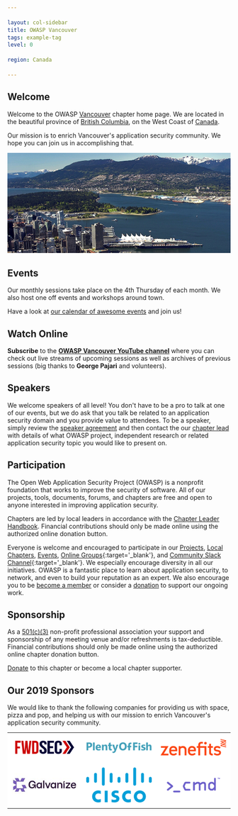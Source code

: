 ```yaml
---

layout: col-sidebar
title: OWASP Vancouver
tags: example-tag
level: 0

region: Canada

---
```


## Welcome
Welcome to the OWASP
[Vancouver](https://en.wikipedia.org/wiki/Vancouver) chapter home page.
We are located in the beautiful province of [British
Columbia](https://en.wikipedia.org/wiki/British_Columbia), on the West
Coast of [Canada](https://en.wikipedia.org/wiki/Canada).

Our mission is to enrich Vancouver's application security community. We
hope you can join us in accomplishing that.

![Vancouver, BC](assets/images/Vancouver1000x450.png)

## Events

Our monthly sessions take place on the 4th Thursday of each month. We
also host one off events and workshops around town.

Have a look at [our calendar of awesome
events](http://owaspvancouver.eventbrite.com/) and join us\!

## Watch Online

**Subscribe** to the **[OWASP Vancouver YouTube
channel](https://www.youtube.com/channel/UCSXBb_cPvieNm-MoLjjtbXw)**
where you can check out live streams of upcoming sessions as well as
archives of previous sessions (big thanks to **George Pajari** and
volunteers).

## Speakers

We welcome speakers of all level\! You don't have to be a pro to talk at
one of our events, but we do ask that you talk be related to an
application security domain and you provide value to attendees. To be a
speaker, simply review the [speaker
agreement](/www-policy/legal/speaker-agreement.html) and then contact the our
[chapter lead](mailto:farshad.abasi@owasp.org) with details of what
OWASP project, independent research or related application security
topic you would like to present on.

## Participation
The Open Web Application Security Project (OWASP) is a nonprofit foundation that works to improve the security of software. All of our projects, tools, documents, forums, and chapters are free and open to anyone interested in improving application security. 

Chapters are led by local leaders in accordance with the [Chapter Leader Handbook](/www-policy/rules-of-procedure/chapter-handbook). Financial contributions should only be made online using the authorized online donation button.

Everyone is welcome and encouraged to participate in our [Projects](/projects), [Local Chapters](/chapters), [Events](/events), [Online Groups](https://groups.google.com/a/owasp.com/){:target='_blank'}, and [Community Slack Channel](https://owasp.slack.com/){:target='_blank'}. We especially encourage diversity in all our initiatives. OWASP is a fantastic place to learn about application security, to network, and even to build your reputation as an expert. We also encourage you to be [become a member](/membership) or consider a [donation](/donate) to support our ongoing work.

## Sponsorship

As a [501(c)(3)](/about) non-profit professional
association your support and sponsorship of any meeting venue and/or
refreshments is tax-deductible. Financial contributions should only be
made online using the authorized online chapter donation button.

[Donate](/donate) to this chapter or become a local chapter supporter.

## Our 2019 Sponsors

We would like to thank the following companies for providing us with
space, pizza and pop, and helping us with our mission to enrich
Vancouver's application security community.

<style type="text/css">
    table.sponsors-table {
        border-collapse: collapse;
        border: none;
    }

    table.sponsors-table td, table.sponsors-table tr {
        padding: 10px;
        border: 0px;
        background-color: #ffffff;
    }
</style>

<table class="sponsors-table">
    <tr>
        <td> <a href="https://www.forwardsecurity.com/"> <img src="assets/images/FwdSec.png" alt="FWDSEC" title="FWDSEC"/> </a> </td>
        <td> <a href="https://www.pof.com/en/press/"> <img src="assets/images/PlentyOfFish.png" alt="Plenty of Fish" title="Plenty of Fish"/> </a> </td>
        <td> <a href="https://www.zenefits.com/"> <img src="assets/images/Zenefits.png" alt="Zenefits" title="Zenefits"/> </a> </td>
    </tr>
    <tr>
        <td> <a href="https://www.wegalvanize.com/"> <img src="assets/images/Galvanize.jpg" alt="Galvanize" title="Galvanize"/> </a> </td>
        <td> <a href="https://www.cisco.com/c/en_ca/index.html"> <img src="assets/images/CISCO.png" alt="Cisco" title="Cisco"/> </a> </td>
        <td> <a href="https://www.cmd.com/"> <img src="assets/images/Cmd.png" alt=">_cmd" title=">_cmd"/> </a> </td>
    </tr>
</table>